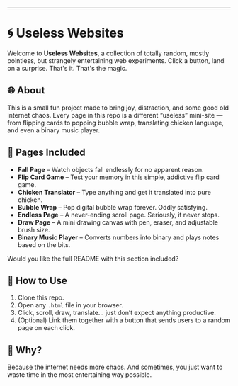 ---

# 🌀 Useless Websites

Welcome to **Useless Websites**, a collection of totally random, mostly pointless, but strangely entertaining web experiments.
Click a button, land on a surprise. That's it. That's the magic.

## 🌐 About

This is a small fun project made to bring joy, distraction, and some good old internet chaos. Every page in this repo is a different “useless” mini-site — from flipping cards to popping bubble wrap, translating chicken language, and even a binary music player.

## 📄 Pages Included

* **Fall Page** – Watch objects fall endlessly for no apparent reason.
* **Flip Card Game** – Test your memory in this simple, addictive flip card game.
* **Chicken Translator** – Type anything and get it translated into pure chicken.
* **Bubble Wrap** – Pop digital bubble wrap forever. Oddly satisfying.
* **Endless Page** – A never-ending scroll page. Seriously, it never stops.
* **Draw Page** – A mini drawing canvas with pen, eraser, and adjustable brush size.
* **Binary Music Player** – Converts numbers into binary and plays notes based on the bits.


Would you like the full README with this section included?


## 🚀 How to Use

1. Clone this repo.
2. Open any `.html` file in your browser.
3. Click, scroll, draw, translate... just don’t expect anything productive.
4. (Optional) Link them together with a button that sends users to a random page on each click.

## 🧠 Why?

Because the internet needs more chaos. And sometimes, you just want to waste time in the most entertaining way possible.
